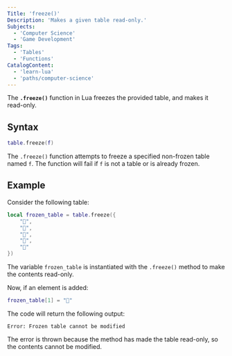 ```yaml
---
Title: 'freeze()'
Description: 'Makes a given table read-only.'
Subjects:
  - 'Computer Science'
  - 'Game Development'
Tags:
  - 'Tables'
  - 'Functions'
CatalogContent:
  - 'learn-lua'
  - 'paths/computer-science'
---
```


The **`.freeze()`** function in Lua freezes the provided table, and makes it read-only.

## Syntax

```lua
table.freeze(f)
```

The `.freeze()` function attempts to freeze a specified non-frozen table named `f`. The function will fail if `f` is not a table or is already frozen.

## Example

Consider the following table:

```lua
local frozen_table = table.freeze({
    "🍎",
    "🍌",
    "🍇",
    "🍓",
    "🍉"
})
```

The variable `frozen_table` is instantiated with the `.freeze()` method to make the contents read-only.

Now, if an element is added:

```lua
frozen_table[1] = "🍔"
```

The code will return the following output:

```shell
Error: Frozen table cannot be modified
```

The error is thrown because the method has made the table read-only, so the contents cannot be modified.
